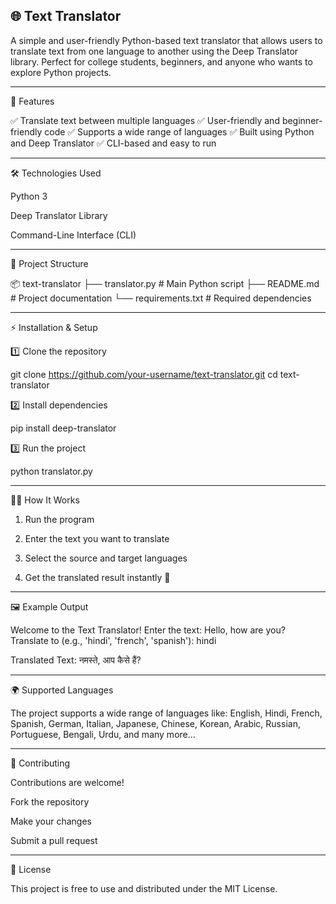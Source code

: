 ## 🌐 Text Translator

A simple and user-friendly Python-based text translator that allows users to translate text from one language to another using the Deep Translator library.
Perfect for college students, beginners, and anyone who wants to explore Python projects.


---

📌 Features

✅ Translate text between multiple languages
✅ User-friendly and beginner-friendly code
✅ Supports a wide range of languages
✅ Built using Python and Deep Translator
✅ CLI-based and easy to run


---

🛠️ Technologies Used

Python 3

Deep Translator Library

Command-Line Interface (CLI)



---

📂 Project Structure

📦 text-translator
├── translator.py        # Main Python script
├── README.md            # Project documentation
└── requirements.txt     # Required dependencies


---

⚡ Installation & Setup

1️⃣ Clone the repository

git clone https://github.com/your-username/text-translator.git
cd text-translator

2️⃣ Install dependencies

pip install deep-translator

3️⃣ Run the project

python translator.py


---

🧑‍💻 How It Works

1. Run the program


2. Enter the text you want to translate


3. Select the source and target languages


4. Get the translated result instantly 🎉




---

🖼️ Example Output

Welcome to the Text Translator!
Enter the text: Hello, how are you?
Translate to (e.g., 'hindi', 'french', 'spanish'): hindi

Translated Text: नमस्ते, आप कैसे हैं?


---

🌍 Supported Languages

The project supports a wide range of languages like:
English, Hindi, French, Spanish, German, Italian, Japanese, Chinese, Korean, Arabic, Russian, Portuguese, Bengali, Urdu, and many more...


---

🤝 Contributing

Contributions are welcome!

Fork the repository

Make your changes

Submit a pull request



---

📜 License

This project is free to use and distributed under the MIT License.

